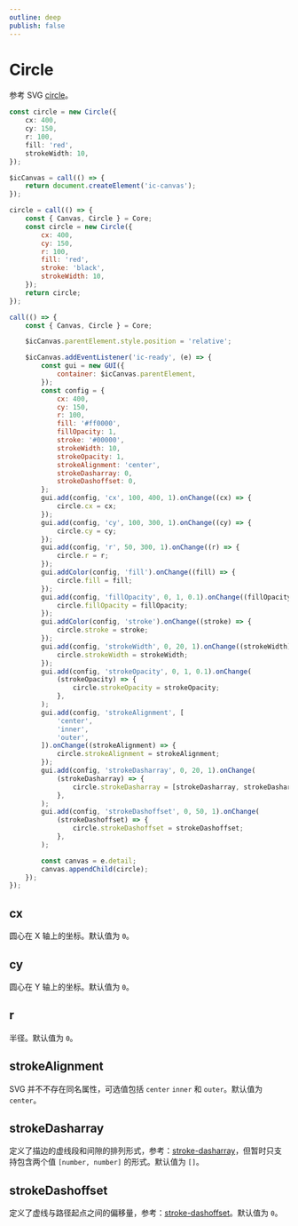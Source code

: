 ```yaml
---
outline: deep
publish: false
---
```


# Circle

参考 SVG [circle]。

```ts
const circle = new Circle({
    cx: 400,
    cy: 150,
    r: 100,
    fill: 'red',
    strokeWidth: 10,
});
```

```js eval code=false
$icCanvas = call(() => {
    return document.createElement('ic-canvas');
});
```

```js eval code=false
circle = call(() => {
    const { Canvas, Circle } = Core;
    const circle = new Circle({
        cx: 400,
        cy: 150,
        r: 100,
        fill: 'red',
        stroke: 'black',
        strokeWidth: 10,
    });
    return circle;
});
```

```js eval code=false inspector=false
call(() => {
    const { Canvas, Circle } = Core;

    $icCanvas.parentElement.style.position = 'relative';

    $icCanvas.addEventListener('ic-ready', (e) => {
        const gui = new GUI({
            container: $icCanvas.parentElement,
        });
        const config = {
            cx: 400,
            cy: 150,
            r: 100,
            fill: '#ff0000',
            fillOpacity: 1,
            stroke: '#00000',
            strokeWidth: 10,
            strokeOpacity: 1,
            strokeAlignment: 'center',
            strokeDasharray: 0,
            strokeDashoffset: 0,
        };
        gui.add(config, 'cx', 100, 400, 1).onChange((cx) => {
            circle.cx = cx;
        });
        gui.add(config, 'cy', 100, 300, 1).onChange((cy) => {
            circle.cy = cy;
        });
        gui.add(config, 'r', 50, 300, 1).onChange((r) => {
            circle.r = r;
        });
        gui.addColor(config, 'fill').onChange((fill) => {
            circle.fill = fill;
        });
        gui.add(config, 'fillOpacity', 0, 1, 0.1).onChange((fillOpacity) => {
            circle.fillOpacity = fillOpacity;
        });
        gui.addColor(config, 'stroke').onChange((stroke) => {
            circle.stroke = stroke;
        });
        gui.add(config, 'strokeWidth', 0, 20, 1).onChange((strokeWidth) => {
            circle.strokeWidth = strokeWidth;
        });
        gui.add(config, 'strokeOpacity', 0, 1, 0.1).onChange(
            (strokeOpacity) => {
                circle.strokeOpacity = strokeOpacity;
            },
        );
        gui.add(config, 'strokeAlignment', [
            'center',
            'inner',
            'outer',
        ]).onChange((strokeAlignment) => {
            circle.strokeAlignment = strokeAlignment;
        });
        gui.add(config, 'strokeDasharray', 0, 20, 1).onChange(
            (strokeDasharray) => {
                circle.strokeDasharray = [strokeDasharray, strokeDasharray];
            },
        );
        gui.add(config, 'strokeDashoffset', 0, 50, 1).onChange(
            (strokeDashoffset) => {
                circle.strokeDashoffset = strokeDashoffset;
            },
        );

        const canvas = e.detail;
        canvas.appendChild(circle);
    });
});
```

## cx

圆心在 X 轴上的坐标。默认值为 `0`。

## cy

圆心在 Y 轴上的坐标。默认值为 `0`。

## r

半径。默认值为 `0`。

## strokeAlignment

SVG 并不不存在同名属性，可选值包括 `center` `inner` 和 `outer`。默认值为 `center`。

## strokeDasharray

定义了描边的虚线段和间隙的排列形式，参考：[stroke-dasharray]，但暂时只支持包含两个值 `[number, number]` 的形式。默认值为 `[]`。

## strokeDashoffset

定义了虚线与路径起点之间的偏移量，参考：[stroke-dashoffset]。默认值为 `0`。

[circle]: https://developer.mozilla.org/en-US/docs/Web/SVG/Element/circle
[stroke-dashoffset]: https://developer.mozilla.org/zh-CN/docs/Web/SVG/Attribute/stroke-dashoffset
[stroke-dasharray]: https://developer.mozilla.org/zh-CN/docs/Web/SVG/Attribute/stroke-dasharray

